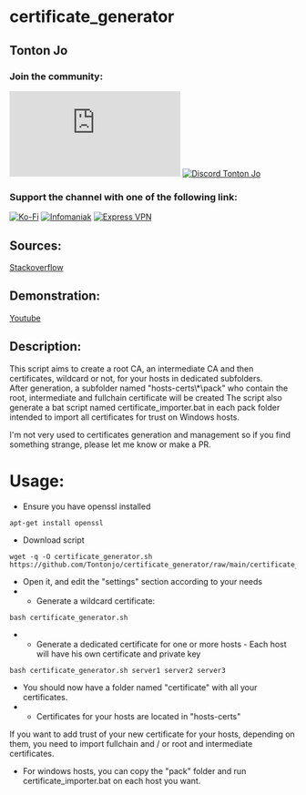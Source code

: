 # certificate_generator

## Tonton Jo  
### Join the community:
[![Youtube channel](https://github-readme-youtube-stats.herokuapp.com/subscribers/index.php?id=UCnED3K6K5FDUp-x_8rwpsZw&key=AIzaSyA3ivqywNPQz0xFZBHfPDKzh1jFH5qGD_g)](http://youtube.com/channel/UCnED3K6K5FDUp-x_8rwpsZw?sub_confirmation=1)
[![Discord Tonton Jo](https://badgen.net/discord/members/N3ssTdTS?label=Discord%20Tonton%20Jo%20&icon=discord)](https://discord.gg/N3ssTdTS)
### Support the channel with one of the following link:
[![Ko-Fi](https://badgen.net/badge/Buy%20me%20a%20Coffee/Link?icon=buymeacoffee)](https://ko-fi.com/tontonjo)
[![Infomaniak](https://badgen.net/badge/Infomaniak/Affiliated%20link?icon=K)](https://www.infomaniak.com/goto/fr/home?utm_term=6151f412daf35)
[![Express VPN](https://badgen.net/badge/Express%20VPN/Affiliated%20link?icon=K)](https://www.xvuslink.com/?a_fid=TontonJo)  
## Sources:  
[Stackoverflow](https://stackoverflow.com/questions/26759550/how-to-create-own-self-signed-root-certificate-and-intermediate-ca-to-be-importe)  

## Demonstration:  
[Youtube](https://www.youtube.com/watch?v=pqqEBFnOb5g)  

## Description:
This script aims to create a root CA, an intermediate CA and then certificates, wildcard or not, for your hosts
in dedicated subfolders.  
After generation, a subfolder named "hosts-certs\\*\pack" who contain the root, intermediate and fullchain certificate will be created 
The script also generate a bat script named certificate_importer.bat in each pack folder intended to import all certificates for trust on Windows hosts.  

I'm not very used to certificates generation and management so if you find something strange, please let me know or make a PR.  

# Usage:
- Ensure you have openssl installed
```shell
apt-get install openssl
```
- Download script
```shell
wget -q -O certificate_generator.sh https://github.com/Tontonjo/certificate_generator/raw/main/certificate_generator.sh
```
- Open it, and edit the "settings" section according to your needs
- - Generate a wildcard certificate:
```shell
bash certificate_generator.sh
```
- - Generate a dedicated certificate for one or more hosts - Each host will have his own certificate and private key
```shell
bash certificate_generator.sh server1 server2 server3
```
- You should now have a folder named "certificate" with all your certificates.
- - Certificates for your hosts are located in "hosts-certs"

If you want to add trust of your new certificate for your hosts, depending on them, you need to import fullchain and / or root and intermediate certificates.
- For windows hosts, you can copy the "pack" folder and run certificate_importer.bat on each host you want.
